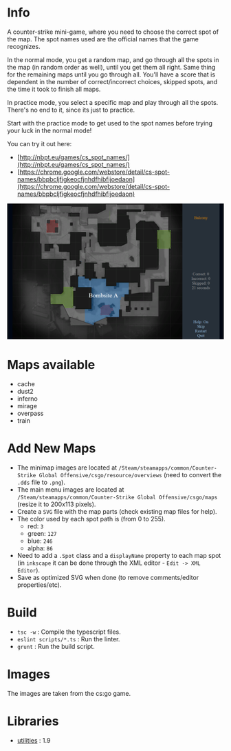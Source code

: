 # Info #

A counter-strike mini-game, where you need to choose the correct spot of the map.
The spot names used are the official names that the game recognizes.

In the normal mode, you get a random map, and go through all the spots in the map (in random order as well), until you get them all right. Same thing for the remaining maps until you go through all. You'll have a score that is dependent in the number of correct/incorrect choices, skipped spots, and the time it took to finish all maps.

In practice mode, you select a specific map and play through all the spots. There's no end to it, since its just to practice.

Start with the practice mode to get used to the spot names before trying your luck in the normal mode!


You can try it out here:

- [http://nbpt.eu/games/cs_spot_names/](http://nbpt.eu/games/cs_spot_names/)
- [https://chrome.google.com/webstore/detail/cs-spot-names/bbpbcljfigkeocfjnhdfhibfijoedaon](https://chrome.google.com/webstore/detail/cs-spot-names/bbpbcljfigkeocfjnhdfhibfijoedaon)

![Promotion Image](images/promotion/promotion3.png)


# Maps available #

- cache
- dust2
- inferno
- mirage
- overpass
- train

# Add New Maps #

- The minimap images are located at `/Steam/steamapps/common/Counter-Strike Global Offensive/csgo/resource/overviews` (need to convert the `.dds` file to `.png`).
- The main menu images are located at `/Steam/steamapps/common/Counter-Strike Global Offensive/csgo/maps` (resize it to 200x113 pixels).
- Create a `SVG` file with the map parts (check existing map files for help).
- The color used by each spot path is (from 0 to 255).
    - red: `3`
    - green: `127`
    - blue: `246`
    - alpha: `86`
- Need to add a `.Spot` class and a `displayName` property to each map spot (in `inkscape` it can be done through the XML editor - `Edit -> XML Editor`).
- Save as optimized SVG when done (to remove comments/editor properties/etc).


# Build #

- `tsc -w` : Compile the typescript files.
- `eslint scripts/*.ts` : Run the linter.
- `grunt` : Run the build script.


# Images #

The images are taken from the cs:go game.


# Libraries #

- [utilities](https://bitbucket.org/drk4/javascript_utilities) : 1.9
